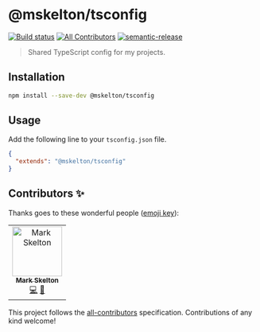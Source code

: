 # @mskelton/tsconfig

[![Build status](https://github.com/mskelton/tsconfig/workflows/Build/badge.svg)](https://github.com/mskelton/tsconfig/actions)
[![All Contributors](https://img.shields.io/badge/all_contributors-1-orange.svg)](#contributors)
[![semantic-release](https://img.shields.io/badge/%20%20%F0%9F%93%A6%F0%9F%9A%80-semantic--release-e10079.svg)](https://github.com/semantic-release/semantic-release)

> Shared TypeScript config for my projects.

## Installation

```sh
npm install --save-dev @mskelton/tsconfig
```

## Usage

Add the following line to your `tsconfig.json` file.

```json
{
  "extends": "@mskelton/tsconfig"
}
```

## Contributors ✨

Thanks goes to these wonderful people ([emoji key](https://allcontributors.org/docs/en/emoji-key)):

<!-- ALL-CONTRIBUTORS-LIST:START - Do not remove or modify this section -->
<!-- prettier-ignore-start -->
<!-- markdownlint-disable -->
<table>
  <tr>
    <td align="center"><a href="https://github.com/mskelton"><img src="https://avatars3.githubusercontent.com/u/25914066?v=4" width="100px;" alt="Mark Skelton"/><br /><sub><b>Mark Skelton</b></sub></a><br /><a href="https://github.com/mskelton/tsconfig/commits?author=mskelton" title="Code">💻</a> <a href="https://github.com/mskelton/tsconfig/commits?author=mskelton" title="Documentation">📖</a></td>
  </tr>
</table>

<!-- markdownlint-enable -->
<!-- prettier-ignore-end -->

<!-- ALL-CONTRIBUTORS-LIST:END -->

This project follows the [all-contributors](https://github.com/all-contributors/all-contributors) specification. Contributions of any kind welcome!
